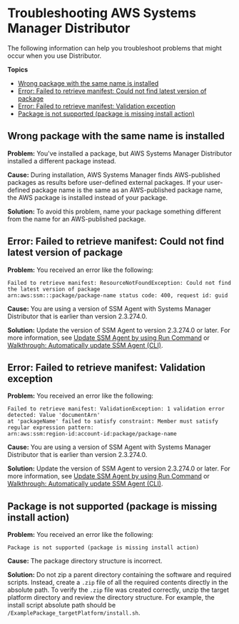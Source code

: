 # Troubleshooting AWS Systems Manager Distributor<a name="distributor-troubleshooting"></a>

The following information can help you troubleshoot problems that might occur when you use Distributor\.

**Topics**
+ [Wrong package with the same name is installed](#distributor-tshoot-1)
+ [Error: Failed to retrieve manifest: Could not find latest version of package](#distributor-tshoot-2)
+ [Error: Failed to retrieve manifest: Validation exception](#distributor-tshoot-3)
+ [Package is not supported \(package is missing install action\)](#distributor-tshoot-4)

## Wrong package with the same name is installed<a name="distributor-tshoot-1"></a>

**Problem:** You've installed a package, but AWS Systems Manager Distributor installed a different package instead\.

**Cause:** During installation, AWS Systems Manager finds AWS\-published packages as results before user\-defined external packages\. If your user\-defined package name is the same as an AWS\-published package name, the AWS package is installed instead of your package\.

**Solution:** To avoid this problem, name your package something different from the name for an AWS\-published package\.

## Error: Failed to retrieve manifest: Could not find latest version of package<a name="distributor-tshoot-2"></a>

**Problem:** You received an error like the following:

```
Failed to retrieve manifest: ResourceNotFoundException: Could not find the latest version of package 
arn:aws:ssm:::package/package-name status code: 400, request id: guid
```

**Cause:** You are using a version of SSM Agent with Systems Manager Distributor that is earlier than version 2\.3\.274\.0\.

**Solution:** Update the version of SSM Agent to version 2\.3\.274\.0 or later\. For more information, see [Update SSM Agent by using Run Command](rc-console.md#rc-console-agentexample) or [Walkthrough: Automatically update SSM Agent \(CLI\)](sysman-state-cli.md)\.

## Error: Failed to retrieve manifest: Validation exception<a name="distributor-tshoot-3"></a>

**Problem:** You received an error like the following:

```
Failed to retrieve manifest: ValidationException: 1 validation error detected: Value 'documentArn'
at 'packageName' failed to satisfy constraint: Member must satisfy regular expression pattern:
arn:aws:ssm:region-id:account-id:package/package-name
```

**Cause:** You are using a version of SSM Agent with Systems Manager Distributor that is earlier than version 2\.3\.274\.0\.

**Solution:** Update the version of SSM Agent to version 2\.3\.274\.0 or later\. For more information, see [Update SSM Agent by using Run Command](rc-console.md#rc-console-agentexample) or [Walkthrough: Automatically update SSM Agent \(CLI\)](sysman-state-cli.md)\.

## Package is not supported \(package is missing install action\)<a name="distributor-tshoot-4"></a>

**Problem:** You received an error like the following:

```
Package is not supported (package is missing install action)
```

**Cause:** The package directory structure is incorrect\.

**Solution:** Do not zip a parent directory containing the software and required scripts\. Instead, create a `.zip` file of all the required contents directly in the absolute path\. To verify the `.zip` file was created correctly, unzip the target platform directory and review the directory structure\. For example, the install script absolute path should be `/ExamplePackage_targetPlatform/install.sh`\.